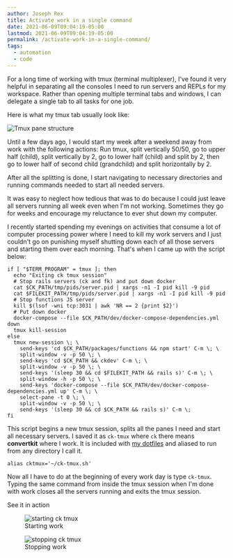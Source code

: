 ```yaml
---
author: Joseph Rex
title: Activate work in a single command
date: 2021-06-09T09:04:19-05:00
lastmod: 2021-06-09T09:04:19-05:00
permalink: /activate-work-in-a-single-command/
tags:
  - automation
  - code
---
```

For a long time of working with tmux (terminal multiplexer),
I've found it very helpful in separating all the consoles I
need to run servers and REPLs for my workspace. Rather than
opening multiple terminal tabs and windows, I can delegate a
single tab to all tasks for one job.
<!--more-->

Here is what my tmux tab usually look like:

![Tmux pane structure](https://res.cloudinary.com/strich/image/upload/v1623250087/tmux-structure_cct6yw.jpg)

Until a few days ago, I would start my week after a weekend away
from work with the following actions: Run tmux, split vertically 50/50,
go to upper half (child), split vertically by 2, go to lower half (child) and split by 2,
then go to lower half of second child (grandchild) and split horizontally by 2.

After all the splitting is done, I start navigating to necessary directories and running
commands needed to start all needed servers.

It was easy to neglect how tedious that was to do because I could just leave all servers
running all week even when I'm not working. Sometimes they go for weeks and encourage
my reluctance to ever shut down my computer.

I recently started spending my evenings on activities that consume a lot of computer processing
power where I need to kill my work servers and I just couldn't go on punishing myself shutting
down each of all those servers and starting them over each morning. That's when I came up with
the script below:

```
if [ "$TERM_PROGRAM" = tmux ]; then
  echo "Exiting ck tmux session"
  # Stop rails servers (ck and fk) and put down docker
  cat $CK_PATH/tmp/pids/server.pid | xargs -n1 -I pid kill -9 pid
  cat $FILEKIT_PATH/tmp/pids/server.pid | xargs -n1 -I pid kill -9 pid
  # Stop functions JS server
  kill $(lsof -wni tcp:3031 | awk 'NR == 2 {print $2}')
  # Put down docker
  docker-compose --file $CK_PATH/dev/docker-compose-dependencies.yml down
  tmux kill-session
else
  tmux new-session \; \
    send-keys 'cd $CK_PATH/packages/functions && npm start' C-m \; \
    split-window -v -p 50 \; \
    send-keys 'cd $CK_PATH && ckdev' C-m \; \
    split-window -v -p 50 \; \
    send-keys '(sleep 30 && cd $FILEKIT_PATH && rails s)' C-m \; \
    split-window -h -p 50 \; \
    send-keys 'docker-compose --file $CK_PATH/dev/docker-compose-dependencies.yml up' C-m \; \
    select-pane -t 0 \; \
    split-window -v -p 50 \; \
    send-keys '(sleep 30 && cd $CK_PATH && rails s)' C-m \;
fi
```

This script begins a new tmux session, splits all the panes I need and start all
necessary servers. I saved it as `ck-tmux` where `ck` there means **convertkit**
where I work. It is included with [my dotfiles](https://github.com/josephrexme/dotfiles)
and aliased to run from any directory I call it.

```
alias cktmux='~/ck-tmux.sh'
```

Now all I have to do at the beginning of every work day is type `ck-tmux`. Typing the same
command from inside the tmux session when I'm done with work closes all the servers running
and exits the tmux session.

See it in action

<figure>
<img src="https://res.cloudinary.com/strich/image/upload/v1623251273/a5fc204c1029b94c8fd8b5aec0fa0145_hsfyfb.gif" alt="starting ck tmux" class="image">
<figcaption>Starting work</figcaption>
</figure>

<figure>
<img src="https://res.cloudinary.com/strich/image/upload/v1623251292/5a2e75c590ad9c25a1a00af4fdb72872_yxh4mr.gif" alt="stopping ck tmux" class="image">
<figcaption>Stopping work</figcaption>
</figure>